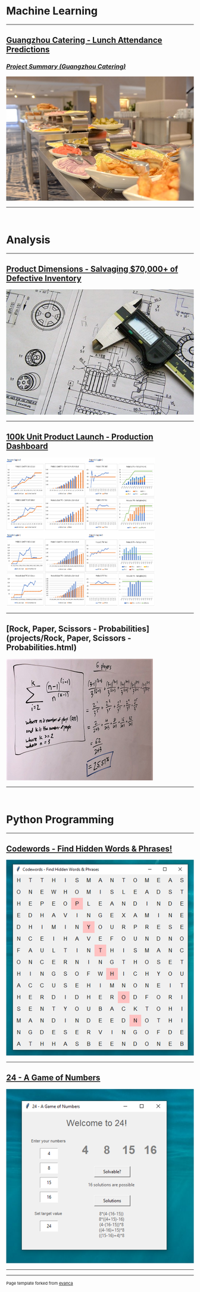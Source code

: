 # Machine Learning
---

## [Guangzhou Catering - Lunch Attendance Predictions](projects/gz_catering_v1-4.html)
### [*Project Summary (Guangzhou Catering)*](projects/gz_catering_v1-4_summary.html)
<img src="images/gz_catering_image.jpg?raw=true"/>


---
<br>

# Analysis
---
## [Product Dimensions - Salvaging $70,000+ of Defective Inventory](projects/Product_Tolerances_v1-0.html)
<img src="images/technical-drawing-2.jpg?raw=true"/>

---

## [100k Unit Product Launch - Production Dashboard](projects/Production_Dashboard_v1-0.html)
<img src="images/dashboard/dashboard-1.png?raw=true" width="400" height="400">

---

## [Rock, Paper, Scissors - Probabilities](projects/Rock, Paper, Scissors - Probabilities.html)
<img src="images/rock,paper,scissors_photo.png?raw=true" width="394" height="326">


---

<br>

# Python Programming
---
## [Codewords - Find Hidden Words & Phrases!](projects/codewords.html)
<img src="images/codewords_01.PNG?raw=true">

---

## [24 - A Game of Numbers](projects/new24.html)
<img src="images/24_1.PNG?raw=true"/>


---






---
<p style="font-size:11px">Page template forked from <a href="https://github.com/evanca/quick-portfolio">evanca</a></p>
<!-- Remove above link if you don't want to attibute -->
